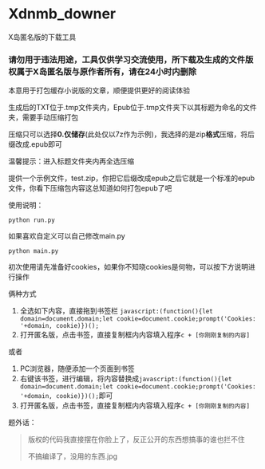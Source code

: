# Xdnmb_downer
X岛匿名版的下载工具

### 请勿用于违法用途，工具仅供学习交流使用，所下载及生成的文件版权属于X岛匿名版与原作者所有，请在24小时内删除

本意用于打包缓存小说版的文章，顺便提供更好的阅读体验

生成后的TXT位于.tmp文件夹内，Epub位于.tmp文件夹下以其标题为命名的文件夹，需要手动压缩打包

压缩只可以选择**0.仅储存**(此处仅以7z作为示例)，我选择的是zip**格式**压缩，将后缀改成.epub即可

温馨提示：进入标题文件夹内再全选压缩

提供一个示例文件，test.zip，你把它后缀改成epub之后它就是一个标准的epub文件，你看下压缩包内容这总知道如何打包epub了吧

使用说明：

`python run.py`

如果喜欢自定义可以自己修改main.py

`python main.py`

初次使用请先准备好cookies，如果你不知晓cookies是何物，可以按下方说明进行操作

俩种方式
1. 全选如下内容，直接拖到书签栏
`javascript:(function(){let domain=document.domain;let cookie=document.cookie;prompt('Cookies: '+domain, cookie)})();`
2. 打开匿名版，点击书签，直接复制框内内容填入程序`c + [你刚刚复制的内容]`

或者
1. PC浏览器，随便添加一个页面到书签
2. 右键该书签，进行编辑，将内容替换成`javascript:(function(){let domain=document.domain;let cookie=document.cookie;prompt('Cookies: '+domain, cookie)})();`即可
3. 打开匿名版，点击书签，直接复制框内内容填入程序`c + [你刚刚复制的内容]`

题外话：

> 版权的代码我直接摆在你脸上了，反正公开的东西想搞事的谁也拦不住
> 
>  不搞编译了，没用的东西.jpg


